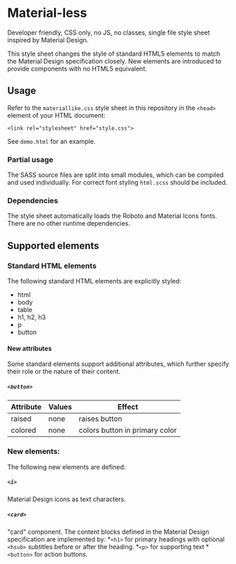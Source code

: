 # Material-less

Developer friendly, CSS only, no JS, no classes, single file style sheet inspired by Material Design.

This style sheet changes the style of standard HTML5 elements to match the Material Design specification closely.
New elements are introduced to provide components with no HTML5 equivalent.

## Usage

Refer to the `materiallike.css` style sheet in this repository in the `<head>` element of your HTML document:

```
<link rel="stylesheet" href="style.css">
```

See `demo.html` for an example.

### Partial usage

The SASS source files are split into small modules, which can be compiled and used individually.
For correct font styling `html.scss` should be included.

### Dependencies

The style sheet automatically loads the Roboto and Material Icons fonts. There are no other runtime dependencies.

## Supported elements

### Standard HTML elements

The following standard HTML elements are explicitly styled:

* html  
* body
* table
* h1, h2, h3
* p
* button

#### New attributes

Some standard elements support additional attributes, which further specify their role or the nature of their content.

##### `<button>`

| Attribute | Values | Effect |
| --- | --- | --- |
| raised | none | raises button |
| colored | none | colors button in primary color |

### New elements:

The following new elements are defined:

##### `<i>`
Material Design icons as text characters.

##### `<card>`
"card" component. The content blocks defined in the Material Design specification are implemented by:
*`<h1>` for primary headings with optional `<hsub>` subtitles before or after the heading.
*`<p>` for supporting text
*`<button>` for action buttons.
